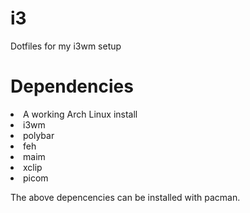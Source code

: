 # i3
Dotfiles for my i3wm setup

# Dependencies
<li>A working Arch Linux install</li>
<li>i3wm</li>
<li>polybar</li>
<li>feh</li>
<li>maim</li>
<li>xclip</li>
<li>picom</li>

The above depencencies can be installed with pacman.
